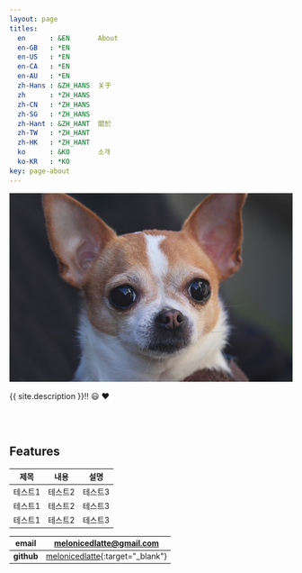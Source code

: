 ```yaml
---
layout: page
titles:
  en      : &EN       About
  en-GB   : *EN
  en-US   : *EN
  en-CA   : *EN
  en-AU   : *EN
  zh-Hans : &ZH_HANS  关于
  zh      : *ZH_HANS
  zh-CN   : *ZH_HANS
  zh-SG   : *ZH_HANS
  zh-Hant : &ZH_HANT  關於
  zh-TW   : *ZH_HANT
  zh-HK   : *ZH_HANT
  ko      : &KO       소개
  ko-KR   : *KO
key: page-about
---
```


![TeXt Theme](/assets/images/logo/chihuahua.jpg)

{{ site.description }}!! :smiley: :heart:

<br><br>

## Features

|제목|내용|설명|
|------|---|---|
|테스트1|테스트2|테스트3|
|테스트1|테스트2|테스트3|
|테스트1|테스트2|테스트3|

| __email__ |  [melonicedlatte@gmail.com]() |
| --- |  --- |
| __github__ |  [melonicedlatte](https://github.com/melonicedlatte){:target="_blank"}|

<!-- 
|-----------------+-----------------|
|  kind |  content   |
|-----------------|---------------|
| email           | [melonicedlatte@gmail.com]()      |
| github          | [melonicedlatte](https://github.com/melonicedlatte){:target="_blank"}     |
|-----------------+------------| -->